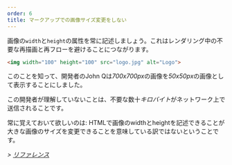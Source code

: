 ```yaml
---
order: 6
title: マークアップでの画像サイズ変更をしない
---
```


画像の`width`と`height`の属性を常に記述しましょう。これはレンダリング中の不要な再描画と再フローを避けることにつながります。

```html
<img width="100" height="100" src="logo.jpg" alt="Logo">
```

このことを知って、開発者のJohn Qは*700x700px*の画像を*50x50px*の画像として表示することにしました。

この開発者が理解していないことは、不要な数十*キロバイト*がネットワーク上で送信されることです。

常に覚えておいて欲しいのは: HTMLで画像のwidthとheightを記述できることが大きな画像のサイズを変更できることを意味している訳ではないということです。

*> [リファレンス](https://github.com/zenorocha/browser-diet/wiki/References#dont-rescale-images-in-markup)*
